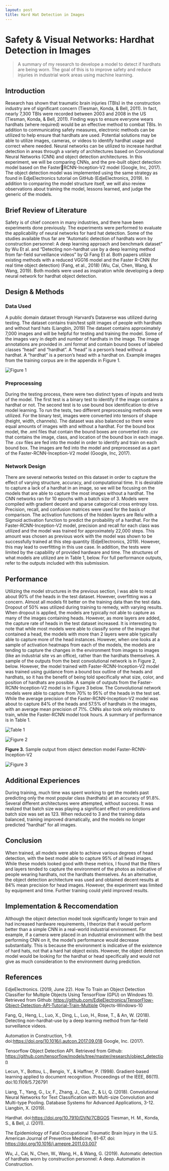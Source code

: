 ```yaml
---
layout: post
title: Hard Hat Detection in Images
---
```



# Safety & Visual Networks: Hardhat Detection in Images
> A summary of my research to develope a model to detect if hardhats are being worn. The goal of this is to improve safety and reduce injuries in industrial work areas using machine learning.

## Introduction

Research has shown that traumatic brain injuries (TBIs) in the construction industry are of significant concern (Tiesman, Konda, & Bell, 2011). In fact, nearly 7,300 TBIs were recorded between 2003 and 2008 in the US (Tiesman, Konda, & Bell, 2011). Finding ways to ensure everyone wears hardhats (where required) would be an effective method to combat TBIs. In addition to communicating safety measures, electronic methods can be utilized to help ensure that hardhats are used. Potential solutions may be able to utilize images, cameras, or videos to identify hardhat usage and correct where 
needed. Neural networks can be utilized to increase hardhat detection in areas through a variety of architectures based on Convolutional Neural Networks (CNN) and object detection architectures. In this experiment, we will be comparing CNNs, and the pre-built object detection model based on the FasterRCNN-Inception-V2 model (Google, Inc, 2017). The object detection model was implemented using the same strategy as found in EdjeElectronics tutorial on GitHub (EdjeElectronics, 2019). In addition to comparing the model structure itself, we will also review observations about training the model, lessons learned, and judge the generic of the models. 

## Brief Review of Literature

Safety is of chief concern in many industries, and there have been experiments done previously. The experiments were performed to evaluate the applicability of neural networks for hard hat detection. Some of the studies available thus far are “Automatic detection of hardhats worn by construction personnel: A deep learning approach and benchmark dataset” by Wu Et al. and “Detecting non-hardhat use by a deep learning method from far-field surveillance videos” by Qi Fang Et al. Both papers utilize existing methods with a reduced VGG16 model and the Faster R-CNN (for real time object detection) (Fang, et al., 2018) (Wu, Cai, Chen, Wang, & Wang, 2019). Both models were used as inspiration while developing a deep neural network for hardhat object detection.

## Design & Methods

### Data Used

A public domain dataset through Harvard’s Dataverse was utilized during testing. The dataset contains train/test split images of people with hardhats and without hard hats (Liangbin, 2019) The dataset contains approximately 7,000 images and will be helpful for testing and training the model. Some of the images vary in depth and number of hardhats in the image. The image annotations are provided in .xml format and contain bound boxes of labeled classes “head” and “hardhat”. A “head” is a person’s head without a hardhat. A “hardhat” is a person’s head with a hardhat on. Example images from the training corpus are in the appendix in Figure 1.

![Figure 1](/images/hardhat-figure1.PNG "Figure 1")

### Preprocessing
During the testing process, there were two distinct types of inputs and tests of the model. The first test is a binary test to identify if the image contains a hardhat or not. The second test is to use bound box identification to drive model learning. To run the tests, two different preprocessing methods were utilized. For the binary test, images were converted into tensors of shape (height, width, channels). The dataset was also balanced so there were equal amounts of images with and without a hardhat. For the bound box model, the .xml files that contain the bound boxes are converted into .csv that contains the image, class, and location of the bound box in each image. The .csv files are fed into the model in order to identify and train on each bound box. The images are fed into the model and preprocessed as a part of the Faster-RCNN-Inception-V2 model (Google, Inc, 2017).

### Network Design
There are several networks tested on this dataset in order to capture the effect of varying structure, accuracy, and computational time. It is desirable to capture a lack of a hardhat in an image, so we will be focusing on the models that are able to capture the most images without a hardhat. The CNN networks ran for 10 epochs with a batch size of 3. Models were compiled with gradient decent and sparse categorical cross entropy loss. Precision, recall, and confusion matrices were used for the basis of comparison. The activation functions of the hidden layers are Relu with a Sigmoid activation function to predict the probability of a hardhat. For the Faster-RCNN-Inception-V2 model, precision and recall for each class was utilized and the model was trained for approximately 22,000 steps. This amount was chosen as previous work with the model was shown to be successfully trained at this step quantity (EdjeElectronics, 2019). However, this may lead to overfitting in this use case. In addition, the tests were limited by the capability of provided hardware and time. The structures of what models are utilized are in Table 1, below. For full performance outputs, refer to the outputs included with this submission.



## Performance

Utilizing the model structures in the previous section, I was able to recall about 90% of the heads in the test dataset. However, overfitting was a concern. Almost all models fit better on the training data than the test data. Dropout of 50% was utilized during training to remedy, with varying results. When dropout is applied, the models are typically not able to capture as many of the images containing heads. However, as more layers are added, the capture rate of heads in the test dataset increased. It is interesting to note that while most models were able to classify some of the images that contained a head, the models with more than 2 layers were able typically able to capture more of the head instances. However, when one looks at a sample of activation heatmaps from each of the models, the models are tending to capture the changes in the environment from images to images (like an industrial site vs an office), rather than the hardhats themselves. A sample of the outputs from the best convolutional network is in Figure 2, below. However, the model trained with Faster-RCNN-Inception-V2 model was trained using guidance from a bound box outline of the heads and hardhats, so it has the benefit of being told specifically what size, color, and position of hardhats are possible. A sample of outputs from the Faster-RCNN-Inception-V2 model is in Figure 3 below. The Convolutional network models were able to capture from 70% to 95% of the heads in the test set. While the average precision of the Faster-RCNN-Inception-V2 model was about to capture 84% of the heads and 57.5% of hardhats in the images, with an average mean precision of 71%. CNNs also took only minutes to train, while the Faster-RCNN model took hours. A summary of performance is in Table 1.

![Table 1](../images/hardhat-table1.png)


![Figure 2](../images/hardhat-figure2.png)

**Figure 3.** Sample output from object detection model Faster-RCNN-Inception-V2

![Figure 3](../images/hardhat-figure3.png)

## Additional Experiences

During training, much time was spent working to get the models past predicting only the most popular class (hardhats) at an accuracy of 91.8%. Several different architectures were attempted, without success. It was realized that batch size was playing a significant effect on predictions and batch size was set as 123. When reduced to 3 and the training data balanced, training improved dramatically, and the models no longer predicted “hardhat” for all images.

## Conclusion

When trained, all models were able to achieve various degrees of head detection, with the best model able to capture 95% of all head images. While these models looked good with these metrics, I found that the filters and layers tended to capture the environment of the photos as indicative of people wearing hardhats, not the hardhats themselves. As an alternative, the object detection architecture was used and obtained decent results at 84% mean precision for head images. However, the experiment was limited by equipment and time. Further training could yield improved results.

## Implementation & Reccomendation

Although the object detection model took significantly longer to train and had increased hardware requirements, I theorize that it would perform better than a simple CNN in a real-world industrial environment. For example, if a camera were placed in an industrial environment with the best performing CNN on it, the model’s performance would decrease substantially. This is because the environment is indicative of the existence of hard hats, not that a hard hat object exists. However, the object detection model would be looking for the hardhat or head specifically and would not give as much consideration to the environment during prediction.

## References

EdjeElectronics. (2019, June 22). How To Train an Object Detection Classifier for Multiple Objects Using TensorFlow (GPU) on Windows 10. Retrieved from Github: https://github.com/EdjeElectronics/TensorFlow-Object-Detection-API-Tutorial-Train-Multiple Objects-Windows-10 

Fang, Q., Heng, L., Luo, X., Ding, L., Luo, H., Rose, T., & An, W. (2018). Detecting non-hardhat-use by a deep learning method from far-field surveillance videos. 

Automation in Construction, 1-9. doi:https://doi.org/10.1016/j.autcon.2017.09.018 Google, Inc. (2017). 

Tensorflow Object Detection API. Retrieved from Github: https://github.com/tensorflow/models/tree/master/research/object_detection 

Lecun, Y., Bottou, L., Bengio, Y., & Haffner, P. (1998). Gradient-based learning applied to document recognition. Proceedings of the IEEE, 86(11). doi:10.1109/5.726791 

Liang, T., Yang, G., Lv, F., Zhang, J., Cao, Z., & Li, Q. (2018). Convolutional Neural Networks for Text Classification with Multi-size Convolution and Multi-type Pooling. Database Systems for Advanced Applications, 3-12. Liangbin, X. (2019). 

Hardhat. doi:https://doi.org/10.7910/DVN/7CBGOS Tiesman, H. M., Konda, S., & Bell, J. (2011). 

The Epidemiology of Fatal Occupational Traumatic Brain Injury in the U.S. American Journal of Preventive Medicine, 61-67. doi: https://doi.org/10.1016/j.amepre.2011.03.007 

Wu, J., Cai, N., Chen, W., Wang, H., & Wang, G. (2019). Automatic detection of hardhats worn by construction personnel: A deep. Automation in Construction.
